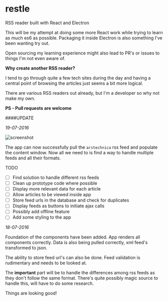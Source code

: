 # restle
RSS reader built with React and Electron

This will be my attempt at doing some more React work while trying to learn as much es6 as possible. Packaging it inside Electron is also something I've been wanting try out.

Open sourcing my learning experience might also lead to PR's or issues to things I'm not even aware of. 

**Why create another RSS reader?**

I tend to go through quite a few tech sites during the day and having a central point of browsing the articles just seems a bit more logical.

There are various RSS readers out already, but I'm a developer so why not make my own.

**PS - Pull requests are welcome**

####UPDATE

*19-07-2016*

![screenshot](https://github.com/garethnic/restle/tree/master/public/screenshots/2016-07-19.png "19-07-2016")

The app can now successfully pull the `arstechnica` rss feed and populate the content window. Now all we need to is find a way to handle multiple feeds and all their formats.

TODO

- [ ] Find solution to handle different rss feeds
- [ ] Clean up prototype code where possible
- [ ] Display more relevant data for each article
- [ ] Allow articles to be viewed inside app
- [ ] Store feed urls in the database and check for duplicates
- [ ] Display feeds as buttons to initiate ajax calls
- [ ] Possibly add offline feature
- [ ] Add some styling to the app

*18-07-2016*

Foundation of the components have been added. App renders all components correctly. Data is also being pulled correctly, xml feed's transformed to json.

The ability to store feed url's can also be done. Feed validation is rudimentary and needs to be looked at.

The **important** part will be to handle the differences among rss feeds as they don't follow the same format. There's quite possibly magic source to handle this, will have to do some research.

Things are looking good!

